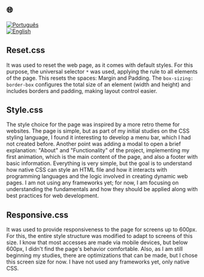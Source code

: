 ## 🌐
[![Português](https://img.shields.io/badge/-Português-green)](./README_css_explicacao.md)  
[![English](https://img.shields.io/badge/-English-blue)](./README_css_explanation.md)

## Reset.css

It was used to reset the web page, as it comes with default styles. For this purpose, the universal selector `*` was used, applying the rule to all elements of the page. This resets the spaces: Margin and Padding. The `box-sizing: border-box` configures the total size of an element (width and height) and includes borders and padding, making layout control easier.

## Style.css

The style choice for the page was inspired by a more retro theme for websites. The page is simple, but as part of my initial studies on the CSS styling language, I found it interesting to develop a menu bar, which I had not created before. Another point was adding a modal to open a brief explanation: "About" and "Functionality" of the project, implementing my first animation, which is the main content of the page, and also a footer with basic information. Everything is very simple, but the goal is to understand how native CSS can style an HTML file and how it interacts with programming languages and the logic involved in creating dynamic web pages. I am not using any frameworks yet; for now, I am focusing on understanding the fundamentals and how they should be applied along with best practices for web development.

## Responsive.css

It was used to provide responsiveness to the page for screens up to 600px. For this, the entire style structure was modified to adapt to screens of this size. I know that most accesses are made via mobile devices, but below 600px, I didn't find the page's behavior comfortable. Also, as I am still beginning my studies, there are optimizations that can be made, but I chose this screen size for now. I have not used any frameworks yet, only native CSS.
